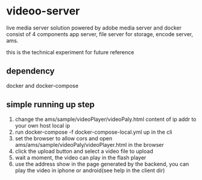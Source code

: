 # videoo-server
live media server solution powered by adobe media server and docker
consist of 4 components  app server, file server for storage, encode server, ams.

this is the technical experiment for future reference

## dependency
docker and docker-compose

## simple running up step
1. change the ams/sample/videoPlayer/videoPaly.html content of ip addr to your own host local ip
2. run docker-compose -f docker-compose-local.yml up in the cli
3. set the browser to allow cors and open ams/ams/sample/videoPaly/videoPlayer.html in the browser
4. click the upload button and select a video file to upload
5. wait a moment, the video can play in the flash player
6. use the address show in the page generated by the backend, you can play the video in iphone or android(see help in the client dir)
